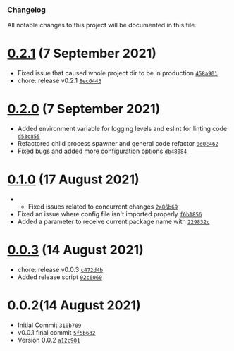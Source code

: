 ### Changelog

All notable changes to this project will be documented in this file.

# [0.2.1](https://github.com/utkarshk384/monorepo-watch/compare/0.2.0...0.2.1) (7 September 2021)

- Fixed issue that caused whole project dir to be in production [`458a901`](https://github.com/utkarshk384/monorepo-watch/commit/458a9012b075b3f0cc4ea162167c8c6a00d58d68)
- chore: release v0.2.1 [`8ec0443`](https://github.com/utkarshk384/monorepo-watch/commit/8ec04435a6ec81c7b4066ca9f6bd0c6d15188932)

# [0.2.0](https://github.com/utkarshk384/monorepo-watch/compare/0.1.0...0.2.0) (7 September 2021)

- Added environment variable for logging levels  and eslint for linting code [`d53c855`](https://github.com/utkarshk384/monorepo-watch/commit/d53c85599d0d5dd0ef4a97e9742a34c54909ce3c)
- Refactored child process spawner and general code refactor [`0d0c462`](https://github.com/utkarshk384/monorepo-watch/commit/0d0c462dbdae60e1c0e30f121d3f2ba94c42d627)
- Fixed bugs and added more configuration options [`db48084`](https://github.com/utkarshk384/monorepo-watch/commit/db48084ee87b5274338842f6714d8c65da332040)

# [0.1.0](https://github.com/utkarshk384/monorepo-watch/compare/0.0.3...0.1.0) (17 August 2021)

- * Fixed issues related to concurrent changes [`2a86b69`](https://github.com/utkarshk384/monorepo-watch/commit/2a86b69e8ef13d494a8f73c19fe12c5bf398211f)
- Fixed an issue where config file isn't imported properly [`f6b1856`](https://github.com/utkarshk384/monorepo-watch/commit/f6b1856cb13845fd2ac794756f95a76c20a6164f)
- Added a parameter to receive current package name with [`229832c`](https://github.com/utkarshk384/monorepo-watch/commit/229832c9030a9ad120da9806e41e5ea735589f42)

# [0.0.3](https://github.com/utkarshk384/monorepo-watch/compare/0.0.2...0.0.3) (14 August 2021)

- chore: release v0.0.3 [`c472d4b`](https://github.com/utkarshk384/monorepo-watch/commit/c472d4b0a5d30591887060e2e64bb9916f15b8c5)
- Added release script [`02c6060`](https://github.com/utkarshk384/monorepo-watch/commit/02c6060d469c3f856de6cc8f23eef339b8f9a905)

# 0.0.2(14 August 2021)

- Initial Commit [`310b709`](https://github.com/utkarshk384/monorepo-watch/commit/310b70904c4091bfdd309a4473dfdddf91ab5416)
- v0.0.1 final commit [`5f5b6d2`](https://github.com/utkarshk384/monorepo-watch/commit/5f5b6d26ef319fa1650b466724c84065077b443e)
- Version 0.0.2 [`a12c901`](https://github.com/utkarshk384/monorepo-watch/commit/a12c901a200d830470b1a4f31fadd0dfaff3b0c0)
